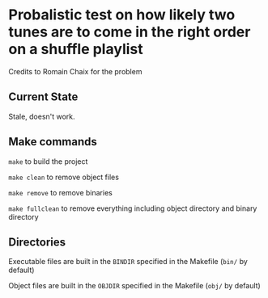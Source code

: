 # Probalistic test on how likely two tunes are to come in the right order on a shuffle playlist

Credits to Romain Chaix for the problem

## Current State

Stale, doesn't work.

## Make commands

```make``` to build the project

```make clean``` to remove object files

```make remove``` to remove binaries

```make fullclean``` to remove everything including object directory and
binary directory

## Directories

Executable files are built in the `BINDIR` specified in the Makefile
(`bin/` by default)

Object files are built in the `OBJDIR` specified in the Makefile
(`obj/` by default)
